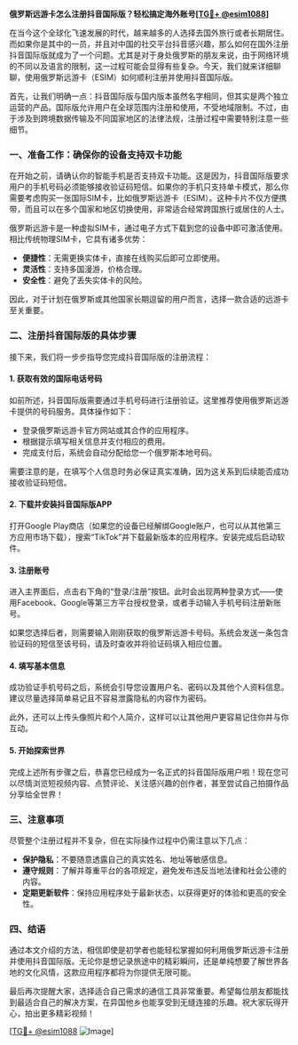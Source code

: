 **俄罗斯远游卡怎么注册抖音国际版？轻松搞定海外账号[[TG💪+ @esim1088](https://t.me/s/esim1088)]**

在当今这个全球化飞速发展的时代，越来越多的人选择去国外旅行或者长期居住。而如果你是其中的一员，并且对中国的社交平台抖音感兴趣，那么如何在国外注册抖音国际版就成为了一个问题。尤其是对于身处俄罗斯的朋友来说，由于网络环境的不同以及语言的限制，这一过程可能会显得有些复杂。今天，我们就来详细聊聊，使用俄罗斯远游卡（ESIM）如何顺利注册并使用抖音国际版。

首先，让我们明确一点：抖音国际版与国内版本虽然名字相同，但其实是两个独立运营的产品。国际版允许用户在全球范围内注册和使用，不受地域限制。不过，由于涉及到跨境数据传输及不同国家地区的法律法规，注册过程中需要特别注意一些细节。

### **一、准备工作：确保你的设备支持双卡功能**
在开始之前，请确认你的智能手机是否支持双卡功能。这是因为，抖音国际版要求用户的手机号码必须能够接收验证码短信。如果你的手机只支持单卡模式，那么你需要考虑购买一张国际SIM卡，比如俄罗斯远游卡（ESIM）。这种卡片不仅方便携带，而且可以在多个国家和地区切换使用，非常适合经常跨国旅行或居住的人士。

俄罗斯远游卡是一种虚拟SIM卡，通过电子方式下载到您的设备中即可激活使用。相比传统物理SIM卡，它具有诸多优势：
- **便捷性**：无需更换实体卡，直接在线购买后即可立即使用。
- **灵活性**：支持多国漫游，价格合理。
- **安全性**：避免了丢失实体卡的风险。

因此，对于计划在俄罗斯或其他国家长期逗留的用户而言，选择一款合适的远游卡至关重要。

### **二、注册抖音国际版的具体步骤**
接下来，我们将一步步指导您完成抖音国际版的注册流程：

#### **1. 获取有效的国际电话号码**
如前所述，抖音国际版需要通过手机号码进行注册验证。这里推荐使用俄罗斯远游卡提供的号码服务。具体操作如下：
- 登录俄罗斯远游卡官方网站或其合作的应用程序。
- 根据提示填写相关信息并支付相应的费用。
- 完成支付后，系统会自动分配给您一个俄罗斯本地号码。

需要注意的是，在填写个人信息时务必保证真实准确，因为这关系到后续能否成功接收验证码短信。

#### **2. 下载并安装抖音国际版APP**
打开Google Play商店（如果您的设备已经解绑Google账户，也可以从其他第三方应用市场下载），搜索“TikTok”并下载最新版本的应用程序。安装完成后启动软件。

#### **3. 注册账号**
进入主界面后，点击右下角的“登录/注册”按钮。此时会出现两种登录方式——使用Facebook、Google等第三方平台授权登录，或者手动输入手机号码注册新账号。

如果您选择后者，则需要输入刚刚获取的俄罗斯远游卡号码。系统会发送一条包含验证码的短信至该号码，请及时查收并将验证码填入相应位置。

#### **4. 填写基本信息**
成功验证手机号码之后，系统会引导您设置用户名、密码以及其他个人资料信息。建议尽量选择简单易记且不容易泄露隐私的内容作为密码。

此外，还可以上传头像照片和个人简介，这样可以让其他用户更容易记住你并与你互动。

#### **5. 开始探索世界**
完成上述所有步骤之后，恭喜您已经成为一名正式的抖音国际版用户啦！现在您可以尽情浏览短视频内容、点赞评论、关注感兴趣的创作者，甚至尝试自己拍摄作品分享给全世界！

### **三、注意事项**
尽管整个注册过程并不复杂，但在实际操作过程中仍需注意以下几点：
- **保护隐私**：不要随意透露自己的真实姓名、地址等敏感信息。
- **遵守规则**：了解并尊重平台的各项规定，避免发布违反当地法律和社会公德的内容。
- **定期更新软件**：保持应用程序处于最新状态，以获得更好的体验和更高的安全性。

### **四、结语**
通过本文介绍的方法，相信即使是初学者也能轻松掌握如何利用俄罗斯远游卡注册并使用抖音国际版。无论你是想记录旅途中的精彩瞬间，还是单纯想要了解世界各地的文化风情，这款应用程序都将为你提供无限可能。

最后再次提醒大家，选择适合自己需求的通信工具非常重要。希望每位朋友都能找到最适合自己的解决方案，在异国他乡也能享受到无缝连接的乐趣。祝大家玩得开心，拍出更多精彩视频！

[[TG💪+ @esim1088](https://t.me/s/esim1088) ![Image](https://i.postimg.cc/4NQfJmqS/Snipaste-2025-05-13-00-14-12.png)]